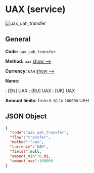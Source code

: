 
# UAX (service) 
![uax_uah_transfer](https://static.openfintech.io/payment_methods/uax_uah_transfer/logo.svg?w=400&c=v0.59.26#w200)  

## General 
 
**Code:** `uax_uah_transfer` 
 
**Method:** `uax` 
 [show -->](/payment-methods/uax/) 
 
**Currency:** `UAH` [show -->](/currencies/UAH/) 
 
**Name:** 
 
:	[EN] UAX 
:	[RU] UAX 
:	[UK] UAX 
 
**Amount limits:** from `0.01` to `100000` UAH 

## JSON Object 

```json
{
  "code":"uax_uah_transfer",
  "flow":"transfer",
  "method":"uax",
  "currency":"UAH",
  "fields":null,
  "amount_min":0.01,
  "amount_max":100000
}
```  
